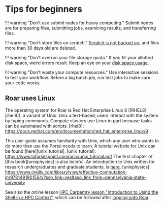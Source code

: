 # Tips for beginners

!!! warning "Don't use submit nodes for heavy computing."
     Submit nodes are for preparing files, submitting jobs, 
     examining results, and transferring files.

!!! warning "Don't store files on scratch."
     [Scratch is not backed up](../handling-files/file-storage.md/#quotas), 
     and files more than 30 days old are deleted.

!!! warning "Don't overrun your file storage quota."
     If you fill your allotted disk space, weird errors result.
     Keep an eye on your [disk space usage](../handling-files/file-storage.md/#quotas).

!!! warning "Don't waste your compute resources."
     Use interactive sessions to test your workflow.
     Before a big batch job, run test jobs to make sure your code works.

## Roar uses Linux

The operating system for Roar is Red Hat Enterprise Linux 8 ([RHEL8][rhel8]),
a variant of Unix.
Unix a text-based; users interact with the system by typing commands.
Compute clusters use Linux
in part because tasks can be automated with scripts.
[rhel8]: https://docs.redhat.com/en/documentation/red_hat_enterprise_linux/9

This user guide assumes familiarity with Unix,
which any user who wants to do more than use the Portal needs to learn.
A tutorial website for Unix can be found [here][unix_tutorial].
[unix_tutorial]: https://www.tutorialspoint.com/unix/unix_tutorial.pdf
The first chapter of [this book][unixphysics] is also helpful.
An introduction to Unix
written for research undergraduates and graduate students,
is [here](../pdf/unixGuide.pdf).
[unixphysics]: https://www.oreilly.com/library/view/effective-computation-in/9781491901564/?sso_link=yes&sso_link_from=pennsylvania-state-university

See also the online lesson [HPC Carpentry lesson "Introduction
to Using the Shell in a HPC Context"](https://www.hpc-carpentry.org/hpc-shell/),
which can be followed after [logging onto Roar](connecting-to-rc.md/#ssh).






